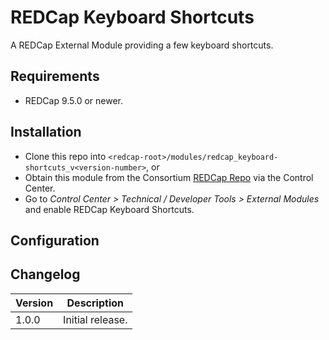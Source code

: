 # REDCap Keyboard Shortcuts

A REDCap External Module providing a few keyboard shortcuts.

## Requirements

- REDCap 9.5.0 or newer.

## Installation

- Clone this repo into `<redcap-root>/modules/redcap_keyboard-shortcuts_v<version-number>`, or
- Obtain this module from the Consortium [REDCap Repo](https://redcap.vanderbilt.edu/consortium/modules/index.php) via the Control Center.
- Go to _Control Center > Technical / Developer Tools > External Modules_ and enable REDCap Keyboard Shortcuts.

## Configuration

## Changelog

Version | Description
------- | ------------------
1.0.0   | Initial release.
